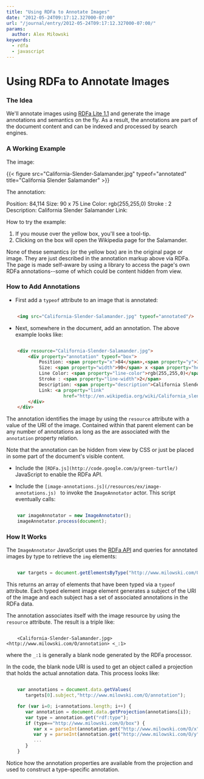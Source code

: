 ```yaml
---
title: "Using RDFa to Annotate Images"
date: "2012-05-24T09:17:12.327000-07:00"
url: "/journal/entry/2012-05-24T09:17:12.327000-07:00/"
params:
  author: Alex Miłowski
keywords:
  - rdfa
  - javascript
---
```



# Using RDFa to Annotate Images

### The Idea

We'll annotate images using [RDFa Lite 1.1](http://www.w3.org/TR/rdfa-lite/) and generate the image annotations and semantics on the fly.  As a result, the annotations are part of the document content and can be indexed and processed by search engines.



### A Working Example

The image:

{{< figure src="California-Slender-Salamander.jpg" typeof="annotated" title="California Slender Salamander" >}}

The annotation:

<div class="annotation" resource="California-Slender-Salamander.jpg">
                    <div property="annotation" typeof="box"> Position: <span property="x">84</span>,<span property="y">114</span> Size: <span property="width">90</span> x <span property="height">75</span> Line Color: <span property="line-color">rgb(255,255,0)</span> Stroke : <span property="line-width">2</span> Description: <span property="description">California Slender Salamander</span> Link: <a href="http://en.wikipedia.org/wiki/California_slender_salamander" property="link"></a>
                    </div>
                </div>

How to try the example:

  1. If you mouse over the yellow box, you'll see a tool-tip.
  2. Clicking on the box will open the Wikipedia page for the Salamander.

None of these semantics (or the yellow box) are in the original page or image. They are just described in the annotation markup above via RDFa. The page is made self-aware by using a library to access the page's own RDFa annotations--some of which could be content hidden from view.



### How to Add Annotations

  * First add a `typeof` attribute to an image that is annotated:

```HTML

    <img src="California-Slender-Salamander.jpg" typeof="annotated"/>

```

  * Next, somewhere in the document, add an annotation. The above example looks like:

```HTML

    <div resource="California-Slender-Salamander.jpg">
        <div property="annotation" typeof="box">
            Position: <span property="x">84</span>,<span property="y">114</span>
            Size: <span property="width">90</span> x <span property="height">75</span>
            Line Color: <span property="line-color">rgb(255,255,0)</span>
            Stroke : <span property="line-width">2</span>
            Description: <span property="description">California Slender Salamander</span>
            Link: <a property="link"
                     href="http://en.wikipedia.org/wiki/California_slender_salamander"/>
        </div>
    </div>

```
The annotation identifies the image by using the `resource`  attribute with a value of the URI of the image.  Contained within that parent element can be any number of annotations as long as the are associated with the `annotation` property relation.

Note that the annotation can be hidden from view by CSS or just be placed in some part of the document's visible content.


  * Include the `[RDFa.js](http://code.google.com/p/green-turtle/) ` JavaScript to enable the RDFa API.


  * Include the `[image-annotations.js](/resources/ex/image-annotations.js) ` to invoke the  `ImageAnnotator` actor.  This script eventually calls:

```JavaScript

    var imageAnnotator = new ImageAnnotator();
    imageAnnotator.process(document);

```




### How It Works

The `ImageAnnotator` JavaScript uses the [RDFa API](http://www.w3.org/TR/rdfa-api/) and queries for annotated images by type to retrieve the `img` elements:

```JavaScript

    var targets = document.getElementsByType("http://www.milowski.com/O/annotated");

```
This returns an array of elements that have been typed via a `typeof`  attribute. Each typed element image element generates a subject of the URI of the image and each subject has a set of associated annotations in the RDFa data.

The annotation associates itself with the image resource by using the  `resource` attribute. The result is a triple like:

```

    <California-Slender-Salamander.jpg> <http://www.milowski.com/O/annotation> <_:1>

```
where the `_:1` is generally a blank node generated by the RDFa processor.

In the code, the blank node URI is used to get an object called a projection that holds the actual annotation data. This process looks like:

```JavaScript

    var annotations = document.data.getValues(
       targets[0].subject,"http://www.milowski.com/O/annotation");

    for (var i=0; i<annotations.length; i++) {
       var annotation = document.data.getProjection(annotations[i]);
       var type = annotation.get("rdf:type");
       if (type=="http://www.milowski.com/O/box") {
          var x = parseInt(annotation.get("http://www.milowski.com/O/x"));
          var y = parseInt(annotation.get("http://www.milowski.com/O/y"));
          ...
       }
    }

```
Notice how the annotation properties are available from the projection and used to construct a type-specific annotation.

